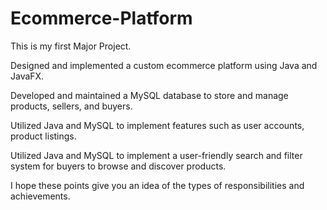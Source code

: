 # Ecommerce-Platform
This is my first Major Project.

Designed and implemented a custom ecommerce platform using Java and JavaFX.

Developed and maintained a MySQL database to store and manage products, sellers, and buyers.

Utilized Java and MySQL to implement features such as user accounts, product listings.

Utilized Java and MySQL to implement a user-friendly search and filter system for buyers to browse and discover products.

I hope these points give you an idea of the types of responsibilities and achievements.
